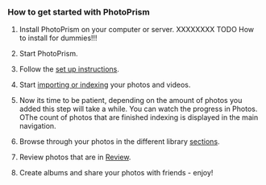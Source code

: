 ### How to get started with PhotoPrism

1. Install PhotoPrism on your computer or server. XXXXXXXX
TODO How to install for dummies!!!

2. Start PhotoPrism.
3. Follow the [set up instructions](setup.md).
4. Start [importing or indexing](import-vs-index.md) your photos and videos.
5. Now its time to be patient, depending on the amount of photos you added this step will take a while.
You can watch the progress in Photos. OThe count of photos that are finished indexing is displayed in the main navigation.
6. Browse through your photos in the different library [sections](organize/browse.md).
7. Review photos that are in [Review](organize/review.md).
8. Create albums and share your photos with friends - enjoy!
